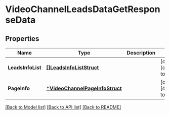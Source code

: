 # VideoChannelLeadsDataGetResponseData

## Properties
Name | Type | Description | Notes
------------ | ------------- | ------------- | -------------
**LeadsInfoList** | [**[]LeadsInfoListStruct**](leads_info_list_struct.md) |  | [optional] [default to null]
**PageInfo** | [***VideoChannelPageInfoStruct**](video_channel_page_info_struct.md) |  | [optional] [default to null]

[[Back to Model list]](../README.md#documentation-for-models) [[Back to API list]](../README.md#documentation-for-api-endpoints) [[Back to README]](../README.md)


